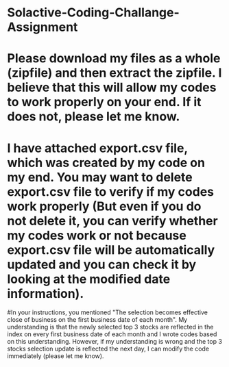 # Solactive-Coding-Challange-Assignment

# Please download my files as a whole (zipfile) and then extract the zipfile. I believe that this will allow my codes to work properly on your end. If it does not, please let me know.
# I have attached export.csv file, which was created by my code on my end. You may want to delete export.csv file to verify if my codes work properly (But even if you do not delete it, you can verify whether my codes work or not because export.csv file will be automatically updated and you can check it by looking at the modified date information).
#In your instructions, you mentioned "The selection becomes effective close of business on the first business date of each month". My understanding is that the newly selected top 3 stocks are reflected in the index on every first business date of each month and I wrote codes based on this understanding. However, if my understanding is wrong and the top 3 stocks selection update is reflected the next day, I can modify the code immediately (please let me know).
